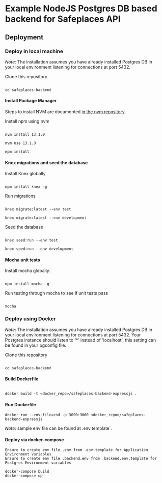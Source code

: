# Example NodeJS Postgres DB based backend for Safeplaces API

  

## Deployment

  

### Deploy in local machine

  

*Note*: The installation assumes you have already installed Postgres DB in your local environment listening for connections at port 5432.

  

Clone this repository

  

```

cd safeplaces-backend

```

  

#### Install Package Manager

  

Steps to install NVM are documented [in the nvm repository](https://github.com/nvm-sh/nvm#installing-and-updating).

Install npm using nvm

  

```

nvm install 13.1.0

nvm use 13.1.0

npm install

```

  

#### Knex migrations and seed the database

  

Install Knex globally

  

```

npm install knex -g

```

  

Run migrations

  

```

knex migrate:latest --env test

knex migrate:latest --env development

```

  

Seed the database

  

```

knex seed:run --env test

knex seed:run --env development

```

  

#### Mocha unit tests

  

Install mocha globally.

  

```

npm install mocha -g

```

  

Run testing through mocha to see if unit tests pass

  

```

mocha

```

  

### Deploy using Docker

  

*Note*: The installation assumes you have already installed Postgres DB in your local environment listening for connections at port 5432. Your Postgres instance should listen to '*' instead of 'localhost', this setting can be found in your pgconfig file.

  

Clone this repository

  

```

cd safeplaces-backend

```

  

#### Build Dockerfile

  

```

docker build -t <docker_repo>/safeplaces-backend-expressjs .

```

  

#### Run Dockerfile
```
docker run --env-file=end -p 3000:3000 <docker_repo>/safeplaces-backend-expressjs
```

*Note*: sample env file can be found at .env.template`.

#### Deploy via  docker-compose
```
Ensure to create env file .env from .env.template for Application Environment Variables
Ensure to create env file .backend.env from .backend.env.template for Postgres Environment variables
```

    docker-compose build
    docker-compose up

